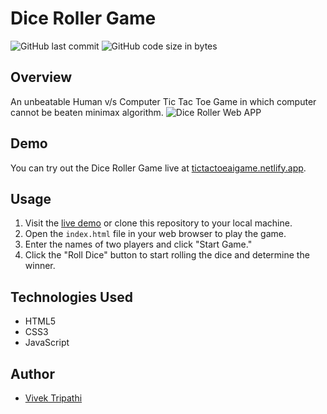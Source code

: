 # Dice Roller Game

![GitHub last commit](https://img.shields.io/github/last-commit/vivek-tripathi-9005/Dice-Game)
![GitHub code size in bytes](https://img.shields.io/github/languages/code-size/vivek-tripathi-9005/Dice-Game)

## Overview
An unbeatable Human v/s Computer Tic Tac Toe Game in which computer cannot be beaten minimax algorithm.
![Dice Roller Web APP](./website-preview.png)


## Demo
You can try out the Dice Roller Game live at [tictactoeaigame.netlify.app](https://tictactoeaigame.netlify.app/).

## Usage
1. Visit the [live demo](https://tictactoeaigame.netlify.app/) or clone this repository to your local machine.
2. Open the `index.html` file in your web browser to play the game.
3. Enter the names of two players and click "Start Game."
4. Click the "Roll Dice" button to start rolling the dice and determine the winner.

## Technologies Used
- HTML5
- CSS3
- JavaScript

## Author
- [Vivek Tripathi](https://github.com/vivek-tripathi-9005)

